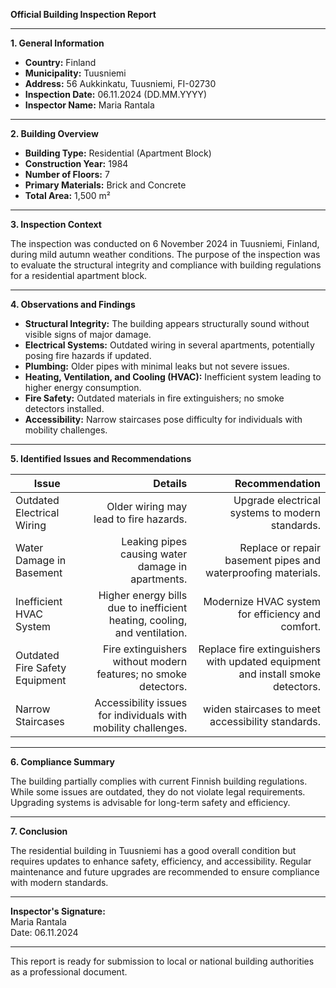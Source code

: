 

**Official Building Inspection Report**

---

**1. General Information**

- **Country:** Finland  
- **Municipality:** Tuusniemi  
- **Address:** 56 Aukkinkatu, Tuusniemi, FI-02730  
- **Inspection Date:** 06.11.2024 (DD.MM.YYYY)  
- **Inspector Name:** Maria Rantala  

---

**2. Building Overview**

- **Building Type:** Residential (Apartment Block)  
- **Construction Year:** 1984  
- **Number of Floors:** 7  
- **Primary Materials:** Brick and Concrete  
- **Total Area:** 1,500 m²  

---

**3. Inspection Context**

The inspection was conducted on 6 November 2024 in Tuusniemi, Finland, during mild autumn weather conditions. The purpose of the inspection was to evaluate the structural integrity and compliance with building regulations for a residential apartment block.

---

**4. Observations and Findings**

- **Structural Integrity:** The building appears structurally sound without visible signs of major damage.
- **Electrical Systems:** Outdated wiring in several apartments, potentially posing fire hazards if updated.
- **Plumbing:** Older pipes with minimal leaks but not severe issues.
- **Heating, Ventilation, and Cooling (HVAC):** Inefficient system leading to higher energy consumption.
- **Fire Safety:** Outdated materials in fire extinguishers; no smoke detectors installed.
- **Accessibility:** Narrow staircases pose difficulty for individuals with mobility challenges.

---

**5. Identified Issues and Recommendations**

| **Issue**                     | **Details**                                                                 | **Recommendation**                                                                 |
|-------------------------------|-----------------------------------------------------------------------------:|------------------------------------------------------------------------------------:|
| Outdated Electrical Wiring      | Older wiring may lead to fire hazards.                                       | Upgrade electrical systems to modern standards.                                   |
| Water Damage in Basement        | Leaking pipes causing water damage in apartments.                              | Replace or repair basement pipes and waterproofing materials.                       |
| Inefficient HVAC System         | Higher energy bills due to inefficient heating, cooling, and ventilation.     | Modernize HVAC system for efficiency and comfort.                                |
| Outdated Fire Safety Equipment  | Fire extinguishers without modern features; no smoke detectors.                | Replace fire extinguishers with updated equipment and install smoke detectors.        |
| Narrow Staircases              | Accessibility issues for individuals with mobility challenges.                 | widen staircases to meet accessibility standards.                                  |

---

**6. Compliance Summary**

The building partially complies with current Finnish building regulations. While some issues are outdated, they do not violate legal requirements. Upgrading systems is advisable for long-term safety and efficiency.

---

**7. Conclusion**

The residential building in Tuusniemi has a good overall condition but requires updates to enhance safety, efficiency, and accessibility. Regular maintenance and future upgrades are recommended to ensure compliance with modern standards.

---

**Inspector's Signature:**  
Maria Rantala  
Date: 06.11.2024  

--- 

This report is ready for submission to local or national building authorities as a professional document.